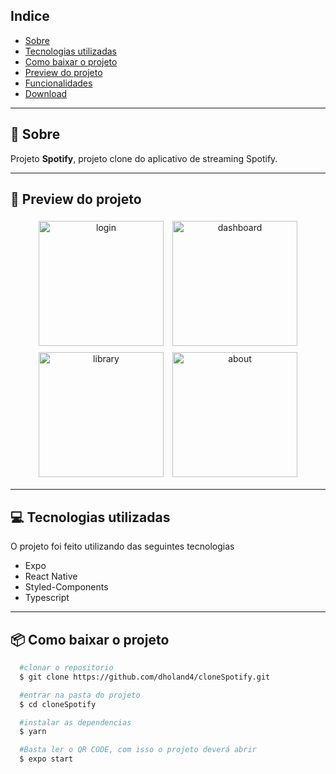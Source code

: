 ## Indice

- [Sobre](#-sobre)
- [Tecnologias utilizadas](#-tecnologias-utilizadas)
- [Como baixar o projeto](#-como-baixar-o-projeto)
- [Preview do projeto](#-preview-do-projeto)
- [Funcionalidades](#-Funcionalidades)
- [Download](#-Download)

---

## 🤔 Sobre

Projeto **Spotify**, projeto clone do aplicativo de streaming Spotify.

---

## 📱 Preview do projeto

<div align="center">
  <img style="margin: 5px" alt="login" src="https://i.imgur.com/3m1kply.png" width="200">
  <img style="margin: 5px" alt="dashboard" src="https://i.imgur.com/9UPw7DO.png" width="200">
  <img style="margin: 5px" alt="library" src="https://i.imgur.com/Up6ZTgV.png" width="200">
  <img style="margin: 5px" alt="about" src="https://i.imgur.com/XsY4wuS.png" width="200">
</div>

---

## 💻 Tecnologias utilizadas

O projeto foi feito utilizando das seguintes tecnologias

- Expo
- React Native
- Styled-Components
- Typescript

---

## 📦 Como baixar o projeto

```bash
  #clonar o repositorio
  $ git clone https://github.com/dholand4/cloneSpotify.git

  #entrar na pasta do projeto
  $ cd cloneSpotify

  #instalar as dependencias
  $ yarn

  #Basta ler o QR CODE, com isso o projeto deverá abrir
  $ expo start


```
